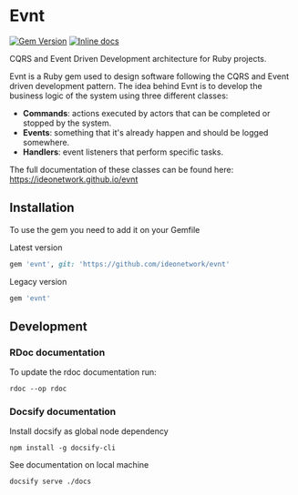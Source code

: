 # Evnt

[![Gem Version](https://badge.fury.io/rb/evnt.svg)](https://badge.fury.io/rb/evnt)
[![Inline docs](http://inch-ci.org/github/ideonetwork/evnt.svg?branch=master)](http://inch-ci.org/github/ideonetwork/evnt)

CQRS and Event Driven Development architecture for Ruby projects.

Evnt is a Ruby gem used to design software following the CQRS and Event driven development pattern. The idea behind Evnt is to develop the business logic of the system using three different classes:

- **Commands**: actions executed by actors that can be completed or stopped by the system.
- **Events**: something that it's already happen and should be logged somewhere.
- **Handlers**: event listeners that perform specific tasks.

The full documentation of these classes can be found here: https://ideonetwork.github.io/evnt

## Installation

To use the gem you need to add it on your Gemfile

Latest version
```ruby
gem 'evnt', git: 'https://github.com/ideonetwork/evnt'
```

Legacy version
```ruby
gem 'evnt'
```

## Development

### RDoc documentation

To update the rdoc documentation run:

```console
rdoc --op rdoc
```

### Docsify documentation

Install docsify as global node dependency

```shell
npm install -g docsify-cli
```

See documentation on local machine

```shell
docsify serve ./docs
```
